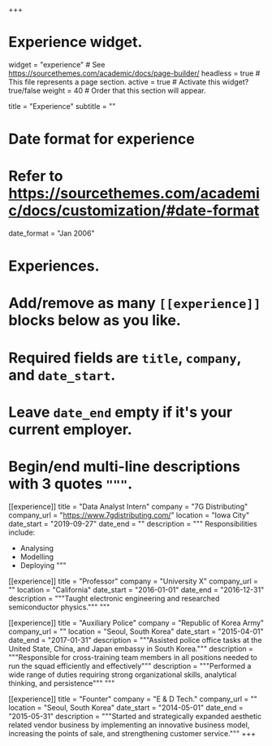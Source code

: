 +++
# Experience widget.
widget = "experience"  # See https://sourcethemes.com/academic/docs/page-builder/
headless = true  # This file represents a page section.
active = true  # Activate this widget? true/false
weight = 40  # Order that this section will appear.

title = "Experience"
subtitle = ""

# Date format for experience
#   Refer to https://sourcethemes.com/academic/docs/customization/#date-format
date_format = "Jan 2006"

# Experiences.
#   Add/remove as many `[[experience]]` blocks below as you like.
#   Required fields are `title`, `company`, and `date_start`.
#   Leave `date_end` empty if it's your current employer.
#   Begin/end multi-line descriptions with 3 quotes `"""`.
[[experience]]
  title = "Data Analyst Intern"
  company = "7G Distributing"
  company_url = "https://www.7gdistributing.com/"
  location = "Iowa City"
  date_start = "2019-09-27"
  date_end = ""
  description = """
  Responsibilities include:
  
  * Analysing
  * Modelling
  * Deploying
  """

[[experience]]
  title = "Professor"
  company = "University X"
  company_url = ""
  location = "California"
  date_start = "2016-01-01"
  date_end = "2016-12-31"
  description = """Taught electronic engineering and researched semiconductor physics."""
  """

[[experience]]
  title = "Auxiliary Police"
  company = "Republic of Korea Army"
  company_url = ""
  location = "Seoul, South Korea"
  date_start = "2015-04-01"
  date_end = "2017-01-31"
  description = """Assisted police office tasks at the United State, China, and Japan embassy in South Korea."""
  description = """Responsible for cross-training team members in all positions needed to run the squad efficiently and effectively"""
  description = """Performed a wide range of duties requiring strong organizational skills, analytical thinking, and persistence""" 
  """

[[experience]]
  title = "Founter"
  company = "E & D Tech."
  company_url = ""
  location = "Seoul, South Korea"
  date_start = "2014-05-01"
  date_end = "2015-05-31"
  description = """Started and strategically expanded aesthetic related vendor business by implementing an innovative business model,                      increasing the points of sale, and strengthening customer service."""
+++
